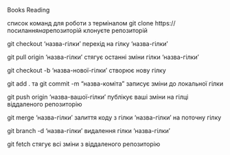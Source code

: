 Books Reading

список команд для роботи з терміналом git clone https://посилання*на*репозиторій
клонуєте репозиторій

git checkout ‘назва-гілки’ перехід на гілку ‘назва-гілки’

git pull origin ‘назва-гілки’ стягує останні зміни гілки ‘назва-гілки’

git checkout -b ‘назва-нової-гілки’ створює нову гілку

git add . та git commit -m “назва-коміта” записує зміни до локальної гілки

git push origin ‘назва-вашої-гілки’ публікує ваші зміни на гілці віддаленого
репозиторію

git merge ‘назва-гілки’ залиття коду з гілки ‘назва-гілки’ на поточну гілку

git branch -d ‘назва-гілки’ видалення гілки ‘назва-гілки’

git fetch стягує всі зміни з віддаленого репозиторію

  <!-- "homepage": "https://smokekans.github.io/BooksReading/", -->

